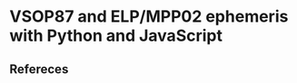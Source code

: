 # VSOP87 and ELP/MPP02 ephemeris with Python and JavaScript

<!-- [^vsop87] [^mpp02] -->

## Refereces

[^vsop87]: Bretagnon, P. and Francou, G., “Planetary Theories in rectangular and spherical variables: VSOP87 solution.”, *Astronomy and Astrophysics*, vol. 202, p. 309, 1988. [Bibcode: 1988A&A...202..309B](https://ui.adsabs.harvard.edu/abs/1988A%26A...202..309B).

[^mpp02]: Chapront, J. and Francou, G., “The lunar theory ELP revisited.  Introduction of new planetary perturbations”, *Astronomy and Astrophysics*, vol. 404, pp. 735–742, 2003. [DOI: 10.1051/0004-6361:20030529](https://doi.org/10.1051/0004-6361:20030529).